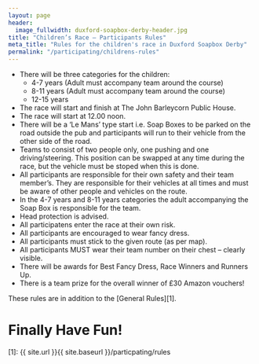 ```yaml
---
layout: page
header:
  image_fullwidth: duxford-soapbox-derby-header.jpg
title: "Children’s Race – Participants Rules"
meta_title: "Rules for the children's race in Duxford Soapbox Derby"
permalink: "/participating/childrens-rules"
---
```


* There will be three categories for the children:
  * 4-7 years (Adult must accompany team around the course)
  * 8-11 years (Adult must accompany team around the course)
  * 12-15 years
* The race will start and finish at The John Barleycorn Public House.
* The race will start at 12.00 noon.
* There will be a ‘Le Mans’ type start i.e. Soap Boxes to be parked on the road outside the pub and participants will run to their vehicle from the other side of the road.
* Teams to consist of two people only, one pushing and one driving/steering. This position can be swapped at any time during the race, but the vehicle must be stoped when this is done.
* All participants are responsible for their own safety and their team member’s. They are responsible for their vehicles at all times and must be aware of other people and vehicles on the route.
* In the 4-7 years and 8-11 years categories the adult accompanying the Soap Box is responsible for the team.
* Head protection is advised.
* All participatens enter the race at their own risk.
* All participants are encouraged to wear fancy dress.
* All participants must stick to the given route (as per map).
* All participants MUST wear their team number on their chest – clearly visible.
* There will be awards for Best Fancy Dress, Race Winners and Runners Up.
* There is a team prize for the overall winner of £30 Amazon vouchers!

These rules are in addition to the [General Rules][1].

# Finally Have Fun!

[1]: {{ site.url }}{{ site.baseurl }}/particpating/rules